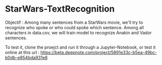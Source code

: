 # StarWars-TextRecognition

Objectif : Among many sentences from a StarWars movie, we'll try to recognize who spoke or who could spoke which sentence.
Among all characters in data.csv, we will train model to recognize Anakin and Vador sentences.

To test it, clone the proejct and run it through a Jupyter-Notebook, or test it online at this url :
https://beta.deepnote.com/project/5891e33c-b5ea-49bc-b0db-e854bda931e8
